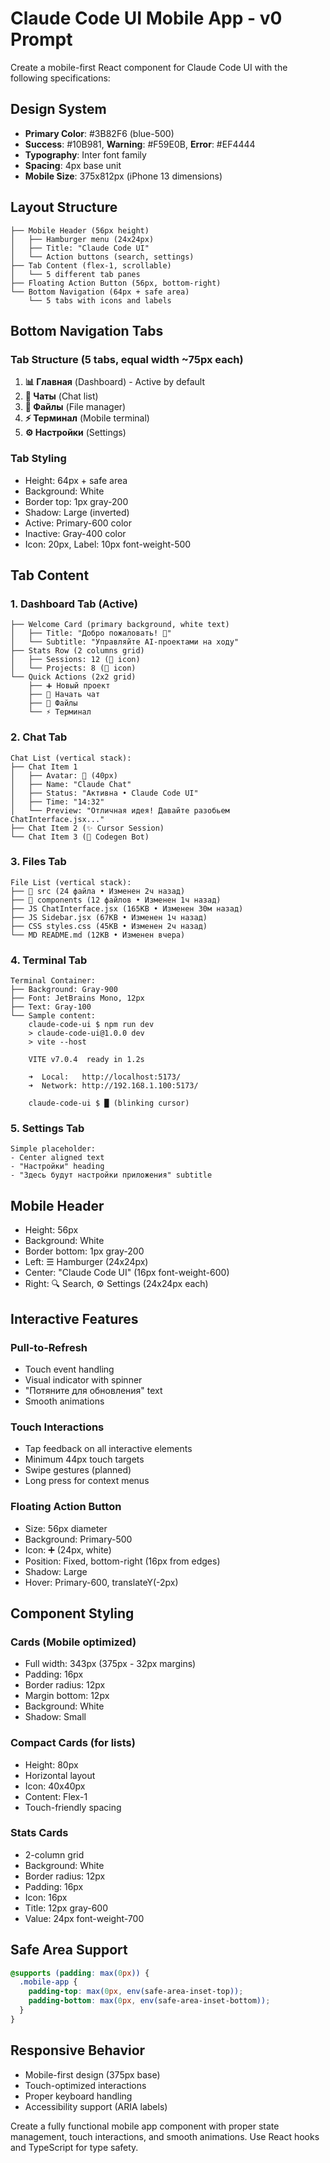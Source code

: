 # Claude Code UI Mobile App - v0 Prompt

Create a mobile-first React component for Claude Code UI with the following specifications:

## Design System
- **Primary Color**: #3B82F6 (blue-500)
- **Success**: #10B981, **Warning**: #F59E0B, **Error**: #EF4444
- **Typography**: Inter font family
- **Spacing**: 4px base unit
- **Mobile Size**: 375x812px (iPhone 13 dimensions)

## Layout Structure
```
├── Mobile Header (56px height)
│   ├── Hamburger menu (24x24px)
│   ├── Title: "Claude Code UI"
│   └── Action buttons (search, settings)
├── Tab Content (flex-1, scrollable)
│   └── 5 different tab panes
├── Floating Action Button (56px, bottom-right)
└── Bottom Navigation (64px + safe area)
    └── 5 tabs with icons and labels
```

## Bottom Navigation Tabs

### Tab Structure (5 tabs, equal width ~75px each)
1. **📊 Главная** (Dashboard) - Active by default
2. **💬 Чаты** (Chat list)
3. **📁 Файлы** (File manager)
4. **⚡ Терминал** (Mobile terminal)
5. **⚙️ Настройки** (Settings)

### Tab Styling
- Height: 64px + safe area
- Background: White
- Border top: 1px gray-200
- Shadow: Large (inverted)
- Active: Primary-600 color
- Inactive: Gray-400 color
- Icon: 20px, Label: 10px font-weight-500

## Tab Content

### 1. Dashboard Tab (Active)
```
├── Welcome Card (primary background, white text)
│   ├── Title: "Добро пожаловать! 👋"
│   └── Subtitle: "Управляйте AI-проектами на ходу"
├── Stats Row (2 columns grid)
│   ├── Sessions: 12 (💬 icon)
│   └── Projects: 8 (📁 icon)
└── Quick Actions (2x2 grid)
    ├── ➕ Новый проект
    ├── 💬 Начать чат
    ├── 📁 Файлы
    └── ⚡ Терминал
```

### 2. Chat Tab
```
Chat List (vertical stack):
├── Chat Item 1
│   ├── Avatar: 🤖 (40px)
│   ├── Name: "Claude Chat"
│   ├── Status: "Активна • Claude Code UI"
│   ├── Time: "14:32"
│   └── Preview: "Отличная идея! Давайте разобьем ChatInterface.jsx..."
├── Chat Item 2 (✨ Cursor Session)
└── Chat Item 3 (🚀 Codegen Bot)
```

### 3. Files Tab
```
File List (vertical stack):
├── 📁 src (24 файла • Изменен 2ч назад)
├── 📁 components (12 файлов • Изменен 1ч назад)
├── JS ChatInterface.jsx (165KB • Изменен 30м назад)
├── JS Sidebar.jsx (67KB • Изменен 1ч назад)
├── CSS styles.css (45KB • Изменен 2ч назад)
└── MD README.md (12KB • Изменен вчера)
```

### 4. Terminal Tab
```
Terminal Container:
├── Background: Gray-900
├── Font: JetBrains Mono, 12px
├── Text: Gray-100
└── Sample content:
    claude-code-ui $ npm run dev
    > claude-code-ui@1.0.0 dev
    > vite --host
    
    VITE v7.0.4  ready in 1.2s
    
    ➜  Local:   http://localhost:5173/
    ➜  Network: http://192.168.1.100:5173/
    
    claude-code-ui $ █ (blinking cursor)
```

### 5. Settings Tab
```
Simple placeholder:
- Center aligned text
- "Настройки" heading
- "Здесь будут настройки приложения" subtitle
```

## Mobile Header
- Height: 56px
- Background: White
- Border bottom: 1px gray-200
- Left: ☰ Hamburger (24x24px)
- Center: "Claude Code UI" (16px font-weight-600)
- Right: 🔍 Search, ⚙️ Settings (24x24px each)

## Interactive Features

### Pull-to-Refresh
- Touch event handling
- Visual indicator with spinner
- "Потяните для обновления" text
- Smooth animations

### Touch Interactions
- Tap feedback on all interactive elements
- Minimum 44px touch targets
- Swipe gestures (planned)
- Long press for context menus

### Floating Action Button
- Size: 56px diameter
- Background: Primary-500
- Icon: ➕ (24px, white)
- Position: Fixed, bottom-right (16px from edges)
- Shadow: Large
- Hover: Primary-600, translateY(-2px)

## Component Styling

### Cards (Mobile optimized)
- Full width: 343px (375px - 32px margins)
- Padding: 16px
- Border radius: 12px
- Margin bottom: 12px
- Background: White
- Shadow: Small

### Compact Cards (for lists)
- Height: 80px
- Horizontal layout
- Icon: 40x40px
- Content: Flex-1
- Touch-friendly spacing

### Stats Cards
- 2-column grid
- Background: White
- Border radius: 12px
- Padding: 16px
- Icon: 16px
- Title: 12px gray-600
- Value: 24px font-weight-700

## Safe Area Support
```css
@supports (padding: max(0px)) {
  .mobile-app {
    padding-top: max(0px, env(safe-area-inset-top));
    padding-bottom: max(0px, env(safe-area-inset-bottom));
  }
}
```

## Responsive Behavior
- Mobile-first design (375px base)
- Touch-optimized interactions
- Proper keyboard handling
- Accessibility support (ARIA labels)

Create a fully functional mobile app component with proper state management, touch interactions, and smooth animations. Use React hooks and TypeScript for type safety.

